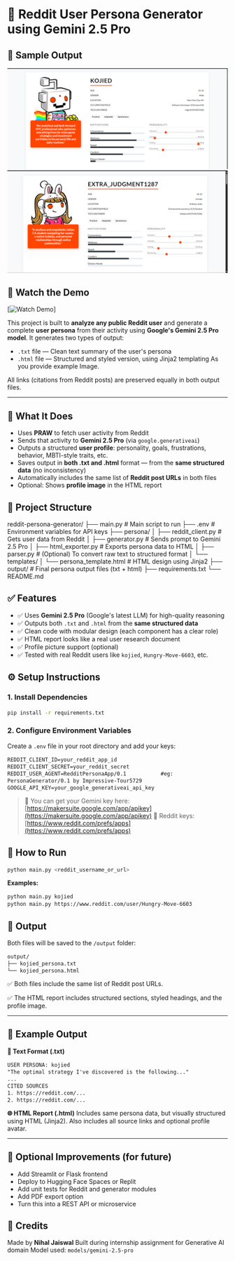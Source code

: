 
# 🤖 Reddit User Persona Generator using Gemini 2.5 Pro

## 📸 Sample Output
![Persona HTML Screenshot](output/kojied_persona.png)
![Persona HTML Screenshot](output/Extra_Judgment1287_persona.png)

## 🎥 Watch the Demo
[![Watch Demo]([https://youtu.be/5WPSBqa9Xww](https://youtu.be/5WPSBqa9Xww))]


This project is built to **analyze any public Reddit user** and generate a complete **user persona** from their activity using **Google's Gemini 2.5 Pro model**. It generates two types of output:

- `.txt` file — Clean text summary of the user's persona
- `.html` file — Structured and styled version, using Jinja2 templating As you provide example Image.

All links (citations from Reddit posts) are preserved equally in both output files.

---

## 🔧 What It Does

- Uses **PRAW** to fetch user activity from Reddit
- Sends that activity to **Gemini 2.5 Pro** (via `google.generativeai`)
- Outputs a structured **user profile**: personality, goals, frustrations, behavior, MBTI-style traits, etc.
- Saves output in **both .txt and .html** format — from the **same structured data** (no inconsistency)
- Automatically includes the same list of **Reddit post URLs** in both files
- Optional: Shows **profile image** in the HTML report



## 📁 Project Structure


reddit-persona-generator/
├── main.py                   # Main script to run
├── .env                      # Environment variables for API keys
├── persona/
│   ├── reddit\_client.py      # Gets user data from Reddit
│   ├── generator.py          # Sends prompt to Gemini 2.5 Pro
│   ├── html\_exporter.py      # Exports persona data to HTML
│   ├── parser.py             # (Optional) To convert raw text to structured format
│   └── templates/
│       └── persona\_template.html  # HTML design using Jinja2
├── output/                   # Final persona output files (txt + html)
├── requirements.txt
└── README.md


## ✅ Features

- ✅ Uses **Gemini 2.5 Pro** (Google's latest LLM) for high-quality reasoning
- ✅ Outputs both `.txt` and `.html` from the **same structured data**
- ✅ Clean code with modular design (each component has a clear role)
- ✅ HTML report looks like a real user research document
- ✅ Profile picture support (optional)
- ✅ Tested with real Reddit users like `kojied`, `Hungry-Move-6603`, etc.



## ⚙️ Setup Instructions

### 1. Install Dependencies

```bash
pip install -r requirements.txt
````

### 2. Configure Environment Variables

Create a `.env` file in your root directory and add your keys:

```env
REDDIT_CLIENT_ID=your_reddit_app_id
REDDIT_CLIENT_SECRET=your_reddit_secret
REDDIT_USER_AGENT=RedditPersonaApp/0.1           #eg:  PersonaGenerator/0.1 by Impressive-Tour5729
GOOGLE_API_KEY=your_google_generativeai_api_key
```

> 🔐 You can get your Gemini key here: [https://makersuite.google.com/app/apikey](https://makersuite.google.com/app/apikey)
> 🔑 Reddit keys: [https://www.reddit.com/prefs/apps](https://www.reddit.com/prefs/apps)



## 🚀 How to Run

```bash
python main.py <reddit_username_or_url>
```

**Examples:**

```bash
python main.py kojied
python main.py https://www.reddit.com/user/Hungry-Move-6603
```



## 📂 Output

Both files will be saved to the `/output` folder:

```
output/
├── kojied_persona.txt
└── kojied_persona.html
```

✅ Both files include the same list of Reddit post URLs.

✅ The HTML report includes structured sections, styled headings, and  the profile image.

---

## 🌟 Example Output

**🧾 Text Format (.txt)**

```
USER PERSONA: kojied
"The optimal strategy I've discovered is the following..."
...
CITED SOURCES
1. https://reddit.com/...
2. https://reddit.com/...
```

**🌐 HTML Report (.html)**
Includes same persona data, but visually structured using HTML (Jinja2).
Also includes all source links and optional profile avatar.

---

## 🧠 Optional Improvements (for future)

* Add Streamlit or Flask frontend
* Deploy to Hugging Face Spaces or Replit
* Add unit tests for Reddit and generator modules
* Add PDF export option
* Turn this into a REST API or microservice



## 🙌 Credits

Made by **Nihal Jaiswal**
Built during internship assignment for Generative AI domain
Model used: `models/gemini-2.5-pro`

